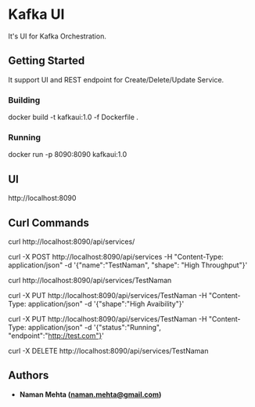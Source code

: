 # Kafka UI
It's UI for Kafka Orchestration.

## Getting Started

It support UI and REST endpoint for Create/Delete/Update Service.

### Building
docker build -t kafkaui:1.0 -f Dockerfile .

### Running
docker run -p 8090:8090 kafkaui:1.0

## UI

http://localhost:8090

## Curl Commands

curl http://localhost:8090/api/services/

curl -X POST http://localhost:8090/api/services -H "Content-Type: application/json" -d '{"name":"TestNaman", "shape": "High Throughput"}'

curl http://localhost:8090/api/services/TestNaman

curl -X PUT http://localhost:8090/api/services/TestNaman -H "Content-Type: application/json" -d '{"shape":"High Avaibility"}'

curl -X PUT http://localhost:8090/api/services/TestNaman -H "Content-Type: application/json" -d '{"status":"Running", "endpoint":"http://test.com"}'

curl -X DELETE http://localhost:8090/api/services/TestNaman

## Authors
* **Naman Mehta (naman.mehta@gmail.com)**
